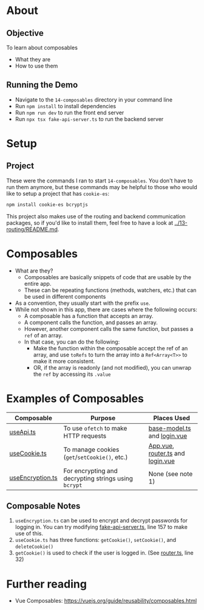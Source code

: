 # About
## Objective
To learn about composables
- What they are
- How to use them

## Running the Demo
- Navigate to the `14-composables` directory in your command line
- Run `npm install` to install dependencies
- Run `npm run dev` to run the front end server
- Run `npx tsx fake-api-server.ts` to run the backend server

# Setup
## Project
These were the commands I ran to start `14-composables`. You don't have to run them anymore, but these commands may be helpful to those who would like to setup a project that has `cookie-es`:

```bash
npm install cookie-es bcryptjs
```

This project also makes use of the routing and backend communication packages, so if you'd like to install them, feel free to have a look at [../13-routing/README.md](./../13-routing/README.md).

# Composables
- What are they?
  - Composables are basically snippets of code that are usable by the entire app.
  - These can be repeating functions (methods, watchers, etc.) that can be used in different components
- As a convention, they usually start with the prefix `use`.
- While not shown in this app, there are cases where the following occurs:
  - A composable has a function that accepts an array.
  - A component calls the function, and passes an array.
  - However, another component calls the same function, but passes a `ref` of an array.
  - In that case, you can do the following:
    - Make the function within the composable accept the ref of an array, and use `toRefs` to turn the array into a `Ref<Array<T>>` to make it more consistent.
    - OR, if the array is readonly (and not modified), you can unwrap the `ref` by accessing its `.value`

# Examples of Composables
| Composable | Purpose | Places Used | 
| ---------- | ------- | ----------- | 
| [useApi.ts](./src/composables/useApi.ts) | To use `ofetch` to make HTTP requests | [base-model.ts](./src/base-model.ts) and [login.vue](./src/pages/login.vue) |
| [useCookie.ts](./src/composables/useCookie.ts) | To manage cookies (`get`/`setCookie()`, etc.) | [App.vue](./src/App.vue), [router.ts](./src/router.ts) and [login.vue](./src/pages/login.vue) |
| [useEncryption.ts](./src/composables/useEncryption.ts) | For encrypting and decrypting strings using `bcrypt` | None (see note 1) |

## Composable Notes
1. `useEncryption.ts` can be used to encrypt and decrypt passwords for logging in. You can try modifying [fake-api-server.ts](./fake-api-server.ts), line 157 to make use of this.
2. `useCookie.ts` has three functions: `getCookie()`, `setCookie()`, and `deleteCookie()`
3. `getCookie()` is used to check if the user is logged in. (See [router.ts](./src/router.ts), line 32)

# Further reading
- Vue Composables: https://vuejs.org/guide/reusability/composables.html
